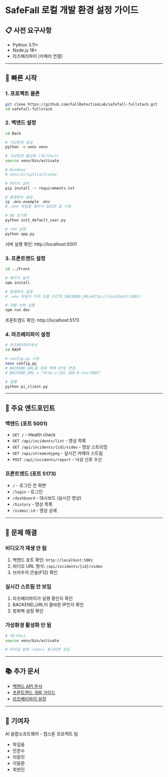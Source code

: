 # SafeFall 로컬 개발 환경 설정 가이드

## 📋 사전 요구사항

- Python 3.11+
- Node.js 18+
- 라즈베리파이 (카메라 연결)

---

## 🚀 빠른 시작

### 1. 프로젝트 클론
```bash
git clone https://github.com/FallDetectionLab/safefall-fullstack.git
cd safefall-fullstack
```

### 2. 백엔드 설정

```bash
cd Back

# 가상환경 생성
python -m venv venv

# 가상환경 활성화 (맥/리눅스)
source venv/bin/activate

# Windows
# venv\Scripts\activate

# 패키지 설치
pip install -r requirements.txt

# 환경변수 설정
cp .env.example .env
# .env 파일을 열어서 필요한 값 수정

# DB 초기화
python init_default_user.py

# 서버 실행
python app.py
```

서버 실행 확인: http://localhost:5001

### 3. 프론트엔드 설정

```bash
cd ../Front

# 패키지 설치
npm install

# 환경변수 설정
# .env 파일이 이미 있음 (VITE_BACKEND_URL=http://localhost:5001)

# 개발 서버 실행
npm run dev
```

프론트엔드 확인: http://localhost:5173

### 4. 라즈베리파이 설정

```bash
# 라즈베리파이에서
cd RASP

# config.py 수정
nano config.py
# BACKEND_URL을 로컬 맥북 IP로 변경
# BACKEND_URL = "http://192.168.0.xxx:5001"

# 실행
python pi_client.py
```

---

## 📌 주요 엔드포인트

### 백엔드 (포트 5001)
- `GET /` - Health check
- `GET /api/incidents/list` - 영상 목록
- `GET /api/incidents/{id}/video` - 영상 스트리밍
- `GET /api/stream/mjpeg` - 실시간 카메라 스트림
- `POST /api/incidents/report` - 낙상 신호 수신

### 프론트엔드 (포트 5173)
- `/` - 로그인 전 화면
- `/login` - 로그인
- `/dashboard` - 대시보드 (실시간 영상)
- `/history` - 영상 목록
- `/video/:id` - 영상 상세

---

## 🔧 문제 해결

### 비디오가 재생 안 됨
1. 백엔드 포트 확인: `http://localhost:5001`
2. 비디오 URL 형식: `/api/incidents/{id}/video`
3. 브라우저 콘솔(F12) 확인

### 실시간 스트림 안 보임
1. 라즈베리파이가 실행 중인지 확인
2. BACKEND_URL이 올바른 IP인지 확인
3. 방화벽 설정 확인

### 가상환경 활성화 안 됨
```bash
# 맥/리눅스
source venv/bin/activate

# 터미널 앞에 (venv) 표시되면 성공
```

---

## 📚 추가 문서

- [백엔드 API 문서](./Back/README.md)
- [프론트엔드 개발 가이드](./Front/README.md)
- [라즈베리파이 설정](./RASP/README.md)

---

## 👥 기여자

AI 융합소프트웨어 - 캡스톤 프로젝트 팀
- 박길웅
- 안준수
- 이동민
- 이동환
- 최현진
